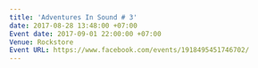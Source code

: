 ```yaml
---
title: 'Adventures In Sound # 3'
date: 2017-08-28 13:48:00 +07:00
Event date: 2017-09-01 22:00:00 +07:00
Venue: Rockstore
Event URL: https://www.facebook.com/events/1918495451746702/
---
```


